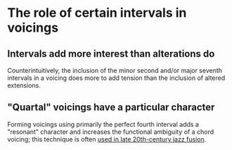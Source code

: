 # The role of certain intervals in voicings

## Intervals add more interest than alterations do

Counterintuitively, the inclusion of the minor second and/or major seventh intervals in a voicing does more to add tension than the inclusion of altered extensions.

## "Quartal" voicings have a particular character

Forming voicings using primarily the perfect fourth interval adds a "resonant" character and increases the functional ambiguity of a chord voicing; this technique is often [used in late 20th-century jazz fusion](https://en.wikipedia.org/wiki/Quartal_and_quintal_harmony#Jazz).

